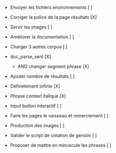 - Envoyer les fichiers environnements [ ]
- Corriger la police de la page résultats [X]


- Servir les images [ ]
- Améliorer la documentation [ ]
- Charger 3 autres corpus [ ]



- doc_parse_sent [X]
  - AND changer segment phrase [X]
- Ajouter nombre de résultats [ ]
- Définelement infinie [X]
- Phrase context italique [X]
- Input button interactif [ ]


- Faire les pages le vaisseau et remerciement [ ]
- Production des images [ ]
- Valider le script de création de gensim [ ]


- Proposer de mettre en minuscule les phrases [ ]